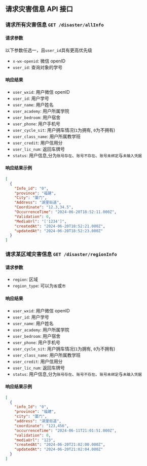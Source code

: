 ## 请求灾害信息 API 接口

### 请求所有灾害信息 `GET /disaster/allInfo`

#### 请求参数

以下参数任选一，且`user_id`具有更高优先级

- `x-wx-openid`: 微信 openID
- `user_id`: 查询对象的学号

#### 响应结果

- `user_wxid`: 用户微信 openID
- `user_id`: 用户学号
- `user_name`: 用户姓名
- `user_academy`: 用户所属学院
- `user_bedroom`: 用户宿舍
- `user_phone`: 用户手机号
- `user_cycle_sit`: 用户拥车情况(`1`为拥有, `0`为不拥有)
- `user_class_name`: 用户所属教学班
- `user_credit`: 用户信用分
- `user_lic_num`: 返回车牌号
- `status`: 用户信息,分为`账号存在`、`账号不存在`、`账号未绑定`与`未输入凭据`

#### 响应结果示例

```json
[
  {
    "Info_id": "0",
    "province": "福建",
    "City": "厦门",
    "Address": "湖里街道",
    "Coordinate": "12.3,34.5",
    "OccurrenceTime": "2024-06-20T18:52:11.000Z",
    "Validation": 0,
    "MediaUrl": "['1234']",
    "createdAt": "2024-06-20T18:52:21.000Z",
    "updatedAt": "2024-06-20T18:52:23.000Z"
  }
]
```

### 请求某区域灾害信息 `GET /disaster/regionInfo`

#### 请求参数

- `region`: 区域
- `region_type`: 可以为`省`或`市`

#### 响应结果

- `user_wxid`: 用户微信 openID
- `user_id`: 用户学号
- `user_name`: 用户姓名
- `user_academy`: 用户所属学院
- `user_bedroom`: 用户宿舍
- `user_phone`: 用户手机号
- `user_cycle_sit`: 用户拥车情况(`1`为拥有, `0`为不拥有)
- `user_class_name`: 用户所属教学班
- `user_credit`: 用户信用分
- `user_lic_num`: 返回车牌号
- `status`: 用户信息,分为`账号存在`、`账号不存在`、`账号未绑定`与`未输入凭据`

#### 响应结果示例

```json
[
  {
    "info_Id": "0",
    "province": "福建",
    "city": "厦门",
    "address": "湖里街道",
    "coordinate": "123,456",
    "occurrenceTime": "2024-06-11T21:01:51.000Z",
    "validation": 0,
    "mediaUrl": "123",
    "createdAt": "2024-06-20T21:02:00.000Z",
    "updatedAt": "2024-06-20T21:02:04.000Z"
  }
]
```
